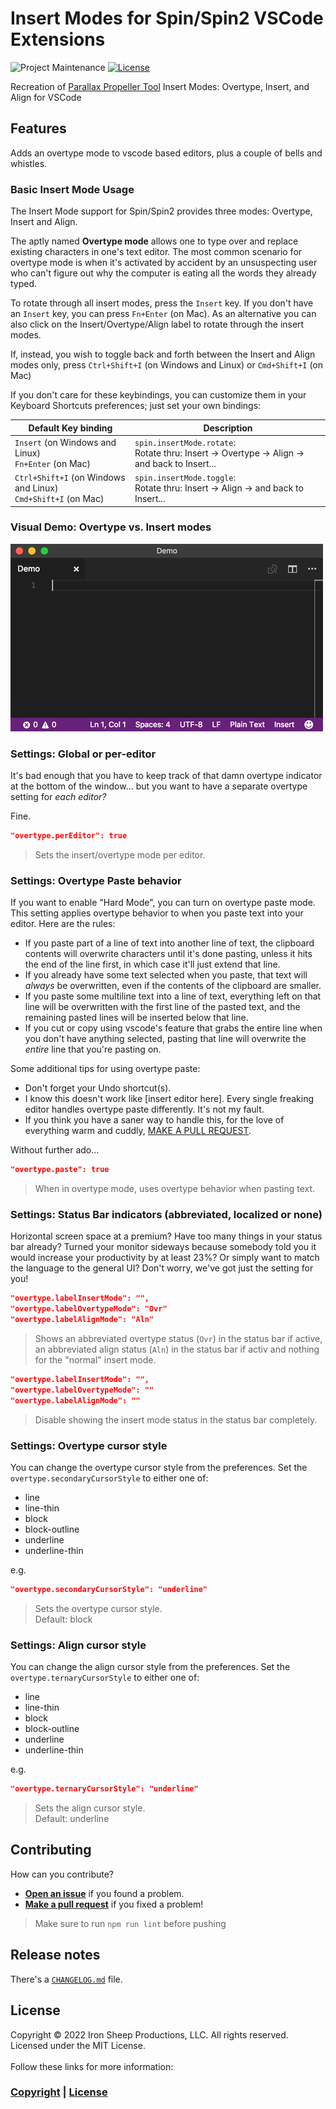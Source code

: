 # Insert Modes for Spin/Spin2 VSCode Extensions


![Project Maintenance][maintenance-shield]
[![License][license-shield]](LICENSE) 


Recreation of [Parallax Propeller Tool](https://www.parallax.com/package/propeller-tool-software-for-windows-spin-assembly-2/) Insert Modes: Overtype, Insert, and Align for VSCode

## Features

Adds an overtype mode to vscode based editors, plus a couple of bells and whistles.

### Basic Insert Mode Usage

The Insert Mode support for Spin/Spin2 provides three modes: Overtype, Insert and Align.

The aptly named **Overtype mode** allows one to type over and replace existing characters in one's text editor. The most common scenario for overtype mode is when it's activated by accident by an unsuspecting user who can't figure out why the computer is eating all the words they already typed.

To rotate through all insert modes, press the `Insert` key. If you don't have an `Insert` key, you can press `Fn+Enter` (on Mac). As an alternative you can also click on the Insert/Overtype/Align label to rotate through the insert modes.

If, instead, you wish to toggle back and forth between the Insert and Align modes only, press `Ctrl+Shift+I` (on Windows and Linux) or `Cmd+Shift+I` (on Mac)

If you don't care for these keybindings, you can customize them in your Keyboard Shortcuts preferences; just set your own bindings:

| Default Key binding | Description |
| --- | --- |
|`Insert` (on Windows and Linux) </br>`Fn+Enter` (on Mac) | `spin.insertMode.rotate`:</br>Rotate thru: Insert -> Overtype -> Align -> and back to Insert...
|`Ctrl+Shift+I` (on Windows and Linux) </br>`Cmd+Shift+I` (on Mac) | `spin.insertMode.toggle`:</br>Rotate thru: Insert -> Align -> and back to Insert...


### Visual Demo: Overtype vs. Insert modes

![Basic demo](DOCs/demo-basic.gif)

### Settings: Global or per-editor

It's bad enough that you have to keep track of that damn overtype indicator at the bottom of the window... but you want to have a separate overtype setting for *each editor?*

Fine.

```json
"overtype.perEditor": true
```

> Sets the insert/overtype mode per editor.

### Settings: Overtype Paste behavior

If you want to enable "Hard Mode", you can turn on overtype paste mode. This setting applies overtype behavior to when you paste text into your editor. Here are the rules:

- If you paste part of a line of text into another line of text, the clipboard contents will overwrite characters until it's done pasting, unless it hits the end of the line first, in which case it'll just extend that line.
- If you already have some text selected when you paste, that text will *always* be overwritten, even if the contents of the clipboard are smaller.
- If you paste some multiline text into a line of text, everything left on that line will be overwritten with the first line of the pasted text, and the remaining pasted lines will be inserted below that line.
- If you cut or copy using vscode's feature that grabs the entire line when you don't have anything selected, pasting that line will overwrite the *entire* line that you're pasting on.

Some additional tips for using overtype paste:

- Don't forget your Undo shortcut(s).
- I know this doesn't work like [insert editor here]. Every single freaking editor handles overtype paste differently. It's not my fault.
- If you think you have a saner way to handle this, for the love of everything warm and cuddly, [MAKE A PULL REQUEST](https://github.com/DrMerfy/vscode-overtype/pulls).

Without further ado...

```json
"overtype.paste": true
```

> When in overtype mode, uses overtype behavior when pasting text.

### Settings: Status Bar indicators (abbreviated, localized or none)

Horizontal screen space at a premium? Have too many things in your status bar already?
Turned your monitor sideways because somebody told you it would increase your productivity by at least 23%?
Or simply want to match the language to the general UI?
Don't worry, we've got just the setting for you!

```json
"overtype.labelInsertMode": "",
"overtype.labelOvertypeMode": "Ovr"
"overtype.labelAlignMode": "Aln"
```

> Shows an abbreviated overtype status (`Ovr`) in the status bar if active, an abbreviated align status (`Aln`) in the status bar if activ and nothing for the "normal" insert mode.

```json
"overtype.labelInsertMode": "",
"overtype.labelOvertypeMode": ""
"overtype.labelAlignMode": ""
```

> Disable showing the insert mode status in the status bar completely.

### Settings: Overtype cursor style

You can change the overtype cursor style from the preferences.
Set the `overtype.secondaryCursorStyle` to either one of:

- line
- line-thin
- block
- block-outline
- underline
- underline-thin

e.g.

```json
"overtype.secondaryCursorStyle": "underline"
```

> Sets the overtype cursor style.</br>
> Default: block

### Settings: Align cursor style

You can change the align cursor style from the preferences.
Set the `overtype.ternaryCursorStyle` to either one of:

- line
- line-thin
- block
- block-outline
- underline
- underline-thin

e.g.

```json
"overtype.ternaryCursorStyle": "underline"
```

> Sets the align cursor style.</br>
> Default: underline

## Contributing

How can you contribute?

- [**Open an issue**](https://github.com/DrMerfy/vscode-overtype/issues) if you found a problem.
- [**Make a pull request**](https://github.com/DrMerfy/vscode-overtype/pulls) if you fixed a problem!

> Make sure to run `npm run lint` before pushing

## Release notes

There's a [`CHANGELOG.md`](https://github.com/DrMerfy/vscode-overtype/blob/master/CHANGELOG.md) file.

## License

Copyright © 2022 Iron Sheep Productions, LLC. All rights reserved.<br />
Licensed under the MIT License. <br>
<br>
Follow these links for more information:

### [Copyright](copyright) | [License](LICENSE)


[maintenance-shield]: https://img.shields.io/badge/maintainer-stephen%40ironsheep%2ebiz-blue.svg?style=for-the-badge

[license-shield]: https://camo.githubusercontent.com/bc04f96d911ea5f6e3b00e44fc0731ea74c8e1e9/68747470733a2f2f696d672e736869656c64732e696f2f6769746875622f6c6963656e73652f69616e74726963682f746578742d646976696465722d726f772e7376673f7374796c653d666f722d7468652d6261646765

